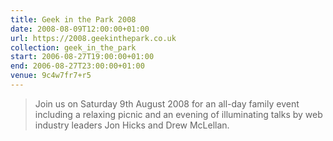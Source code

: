 ```yaml
---
title: Geek in the Park 2008
date: 2008-08-09T12:00:00+01:00
url: https://2008.geekinthepark.co.uk
collection: geek_in_the_park
start: 2006-08-27T19:00:00+01:00
end: 2006-08-27T23:00:00+01:00
venue: 9c4w7fr7+r5
---
```

> Join us on Saturday 9th August 2008 for an all-day family event including a relaxing picnic and an evening of illuminating talks by web industry leaders Jon Hicks and Drew McLellan.
